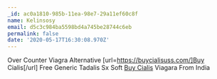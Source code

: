 ```yaml
---
_id: ac0a1810-985b-11ea-98e7-29a11ef60c8f
name: Kelinsosy
email: d5c3c984ba5598bd4a745be28744c6eb
permalink: false
date: '2020-05-17T16:30:08.970Z'
---
```

Over Counter Viagra Alternative  [url=https://buycialisuss.com/]Buy Cialis[/url] Free Generic Tadalis Sx Soft  <a href=https://buycialisuss.com/#>Buy Cialis</a> Viagara From India
